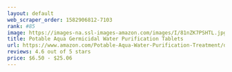 ```yaml
---
layout: default 
﻿web_scraper_order: 1582906812-7103
rank: #85
image: https://images-na.ssl-images-amazon.com/images/I/81nZK7PSHTL.jpg
title: Potable Aqua Germicidal Water Purification Tablets
url: https://www.amazon.com/Potable-Aqua-Water-Purification-Treatment/dp/B001949TKS/ref=zg_mw_sporting-goods_85?_encoding=UTF8&psc=1&refRID=5CP7JJH669Q653S4FQ41
reviews: 4.6 out of 5 stars
price: $6.50 - $25.06
---
```

